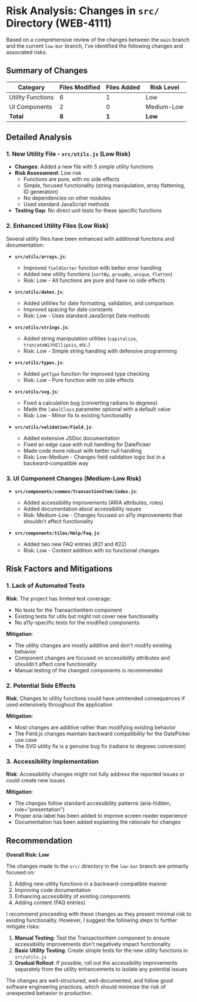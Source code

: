 # Risk Analysis: Changes in `src/` Directory (WEB-4111)

Based on a comprehensive review of the changes between the `main` branch and the current `low-bar` branch, I've identified the following changes and associated risks:

## Summary of Changes

| Category | Files Modified | Files Added | Risk Level |
|----------|----------------|-------------|------------|
| Utility Functions | 6 | 1 | Low |
| UI Components | 2 | 0 | Medium-Low |
| **Total** | **8** | **1** | **Low** |

## Detailed Analysis

### 1. New Utility File - `src/utils.js` (Low Risk)

- **Changes**: Added a new file with 5 simple utility functions
- **Risk Assessment**: Low risk
  - Functions are pure, with no side effects
  - Simple, focused functionality (string manipulation, array flattening, ID generation)
  - No dependencies on other modules
  - Used standard JavaScript methods
- **Testing Gap**: No direct unit tests for these specific functions

### 2. Enhanced Utility Files (Low Risk)

Several utility files have been enhanced with additional functions and documentation:

- **`src/utils/arrays.js`**:
  - Improved `fieldSorter` function with better error handling
  - Added new utility functions (`sortBy`, `groupBy`, `unique`, `flatten`)
  - Risk: Low - All functions are pure and have no side effects

- **`src/utils/dates.js`**:
  - Added utilities for date formatting, validation, and comparison
  - Improved spacing for date constants
  - Risk: Low - Uses standard JavaScript Date methods

- **`src/utils/strings.js`**:
  - Added string manipulation utilities (`capitalize`, `truncateWithEllipsis`, etc.)
  - Risk: Low - Simple string handling with defensive programming

- **`src/utils/types.js`**:
  - Added `getType` function for improved type checking
  - Risk: Low - Pure function with no side effects

- **`src/utils/svg.js`**:
  - Fixed a calculation bug (converting radians to degrees)
  - Made the `labelClass` parameter optional with a default value
  - Risk: Low - Minor fix to existing functionality

- **`src/utils/validation/Field.js`**:
  - Added extensive JSDoc documentation
  - Fixed an edge case with null handling for DatePicker
  - Made code more robust with better null handling
  - Risk: Low-Medium - Changes field validation logic but in a backward-compatible way

### 3. UI Component Changes (Medium-Low Risk)

- **`src/components/common/TransactionItem/index.js`**:
  - Added accessibility improvements (ARIA attributes, roles)
  - Added documentation about accessibility issues
  - Risk: Medium-Low - Changes focused on a11y improvements that shouldn't affect functionality

- **`src/components/tiles/Help/Faq.js`**:
  - Added two new FAQ entries (#21 and #22)
  - Risk: Low - Content addition with no functional changes

## Risk Factors and Mitigations

### 1. Lack of Automated Tests

**Risk**: The project has limited test coverage:
- No tests for the TransactionItem component
- Existing tests for utils but might not cover new functionality
- No a11y-specific tests for the modified components

**Mitigation**:
- The utility changes are mostly additive and don't modify existing behavior
- Component changes are focused on accessibility attributes and shouldn't affect core functionality
- Manual testing of the changed components is recommended

### 2. Potential Side Effects

**Risk**: Changes to utility functions could have unintended consequences if used extensively throughout the application

**Mitigation**:
- Most changes are additive rather than modifying existing behavior
- The Field.js changes maintain backward compatibility for the DatePicker use case
- The SVG utility fix is a genuine bug fix (radians to degrees conversion)

### 3. Accessibility Implementation

**Risk**: Accessibility changes might not fully address the reported issues or could create new issues

**Mitigation**:
- The changes follow standard accessibility patterns (aria-hidden, role="presentation")
- Proper aria-label has been added to improve screen reader experience
- Documentation has been added explaining the rationale for changes

## Recommendation

**Overall Risk: Low**

The changes made to the `src/` directory in the `low-bar` branch are primarily focused on:
1. Adding new utility functions in a backward-compatible manner
2. Improving code documentation
3. Enhancing accessibility of existing components
4. Adding content (FAQ entries)

I recommend proceeding with these changes as they present minimal risk to existing functionality. However, I suggest the following steps to further mitigate risks:

1. **Manual Testing**: Test the TransactionItem component to ensure accessibility improvements don't negatively impact functionality
2. **Basic Utility Testing**: Create simple tests for the new utility functions in `src/utils.js`
3. **Gradual Rollout**: If possible, roll out the accessibility improvements separately from the utility enhancements to isolate any potential issues

The changes are well-structured, well-documented, and follow good software engineering practices, which should minimize the risk of unexpected behavior in production. 
